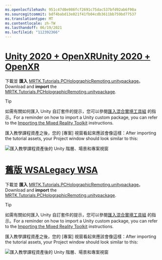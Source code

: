 ```yaml
---
ms.openlocfilehash: 951c47d0e986fcf2691c75dac537bfd92ab6f98a
ms.sourcegitcommit: bdf4babd13e021f41fb04cdb3611bb759bd77537
ms.translationtype: MT
ms.contentlocale: zh-TW
ms.lasthandoff: 06/19/2021
ms.locfileid: "112392366"
---
```

# <a name="unity-2020--openxr"></a>[<span data-ttu-id="4b825-101">Unity 2020 + OpenXR</span><span class="sxs-lookup"><span data-stu-id="4b825-101">Unity 2020 + OpenXR</span></span>](#tab/openxr)

<span data-ttu-id="4b825-102">下載並 **匯入** [MRTK.Tutorials.PCHolographicRemoting.unitypackage](https://github.com/microsoft/MixedRealityLearning/releases/download/pc-holographic-remoting-v2.4.1/MRTK.Tutorials.PCHolographicRemoting.OpenXR.unitypackage)。</span><span class="sxs-lookup"><span data-stu-id="4b825-102">Download and **import** the [MRTK.Tutorials.PCHolographicRemoting.unitypackage](https://github.com/microsoft/MixedRealityLearning/releases/download/pc-holographic-remoting-v2.4.1/MRTK.Tutorials.PCHolographicRemoting.OpenXR.unitypackage).</span></span>

> [!TIP]
> <span data-ttu-id="4b825-103">如需有關如何匯入 Unity 自訂套件的提示，您可以參閱[匯入混合實境工具組](../mr-learning-base-02.md#importing-the-tutorial-assets) 的指示。</span><span class="sxs-lookup"><span data-stu-id="4b825-103">For a reminder on how to import a Unity custom package, you can refer to the [Importing the Mixed Reality Toolkit](../mr-learning-base-02.md#importing-the-tutorial-assets) instructions.</span></span>

<span data-ttu-id="4b825-104">匯入教學課程資產之後，您的 [專案] 視窗看起來應該會像這樣：</span><span class="sxs-lookup"><span data-stu-id="4b825-104">After importing the tutorial assets, your Project window should look similar to this:</span></span>

![匯入教學課程資產後的 Unity 階層、場景和專案視窗](../images/mrlearning-pc-holographic-remoting/Tutorial1-Section2-Step1-1.png)

# <a name="legacy-wsa"></a>[<span data-ttu-id="4b825-106">舊版 WSA</span><span class="sxs-lookup"><span data-stu-id="4b825-106">Legacy WSA</span></span>](#tab/wsa)

<span data-ttu-id="4b825-107">下載並 **匯入** [MRTK.Tutorials.PCHolographicRemoting.unitypackage](https://github.com/microsoft/MixedRealityLearning/releases/download/pc-holographic-remoting-v2.4.1/MRTK.Tutorials.PCHolographicRemoting.LegacyWSA.unitypackage)。</span><span class="sxs-lookup"><span data-stu-id="4b825-107">Download and **import** the [MRTK.Tutorials.PCHolographicRemoting.unitypackage](https://github.com/microsoft/MixedRealityLearning/releases/download/pc-holographic-remoting-v2.4.1/MRTK.Tutorials.PCHolographicRemoting.LegacyWSA.unitypackage).</span></span>

> [!TIP]
> <span data-ttu-id="4b825-108">如需有關如何匯入 Unity 自訂套件的提示，您可以參閱[匯入混合實境工具組](../mr-learning-base-02.md#importing-the-tutorial-assets) 的指示。</span><span class="sxs-lookup"><span data-stu-id="4b825-108">For a reminder on how to import a Unity custom package, you can refer to the [Importing the Mixed Reality Toolkit](../mr-learning-base-02.md#importing-the-tutorial-assets) instructions.</span></span>

<span data-ttu-id="4b825-109">匯入教學課程資產之後，您的 [專案] 視窗看起來應該會像這樣：</span><span class="sxs-lookup"><span data-stu-id="4b825-109">After importing the tutorial assets, your Project window should look similar to this:</span></span>

![匯入教學課程資產後的 Unity 階層、場景和專案視窗](../images/mrlearning-pc-holographic-remoting/Tutorial1-Section2-Step1-1.png)
